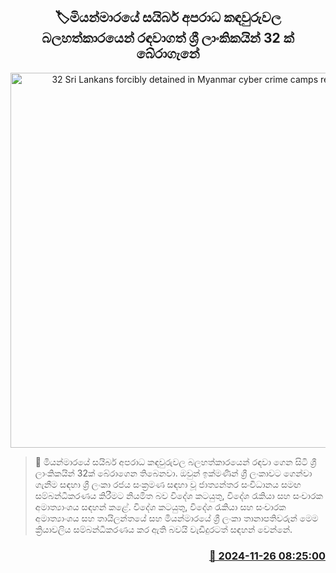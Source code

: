 <p align='center'><b><h2 align='center' title='32 Sri Lankans forcibly detained in Myanmar cyber crime camps rescued'>🏷මියන්මාරයේ සයිබර් අපරාධ කඳවුරුවල බලහත්කාරයෙන් රඳවාගත් ශ්‍රී ලාංකිකයින් 32 ක් බේරාගැනේ</h2></b></p>
<p align='center'><img src='https://helakuru.sgp1.cdn.digitaloceanspaces.com/esana/images/lib/myanmar-cyber.jpg' width='600' alt='32 Sri Lankans forcibly detained in Myanmar cyber crime camps rescued'></p>

>📝 මියන්මාරයේ සයිබර් අපරාධ කඳවුරුවල බලහත්කාරයෙන් රඳවා ගෙන සිටි ශ්‍රී ලාංකිකයින් 32ක් බේරාගෙන තිබෙනවා.
ඔවුන් ඉක්මණින් ශ්‍රී ලංකාවට ගෙන්වා ගැනීම සඳහා ශ්‍රී ලංකා රජය සංක්‍රමණ සඳහා වූ ජාත්‍යන්තර සංවිධානය සමඟ සම්බන්ධීකරණය කිරීමට නියමිත බව විදේශ කටයුතු, විදේශ රැකියා සහ සංචාරක අමාත්‍යාංශය සඳහන් කළේ.
විදේශ කටයුතු, විදේශ රැකියා සහ සංචාරක අමාත්‍යාංශය සහ තායිලන්තයේ සහ මියන්මාරයේ ශ්‍රී ලංකා තානාපතිවරුන් මෙම ක්‍රියාවලිය සම්බන්ධීකරණය කර ඇති බවයි වැඩිදුරටත් සඳහන් වෙන්නේ.


<h3 align='right'><a href='https://www.helakuru.lk/esana/p/105435/'>📅 2024-11-26 08:25:00</a></h3>
